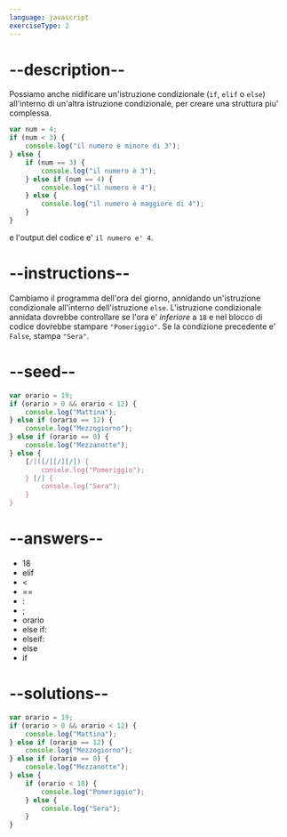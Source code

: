 ```yaml
---
language: javascript
exerciseType: 2
---
```


# --description--

Possiamo anche nidificare un'istruzione condizionale (`if`, `elif` o `else`) all'interno di un'altra istruzione condizionale, per creare una struttura piu' complessa.
```javascript
var num = 4;
if (num < 3) {
	console.log("il numero è minore di 3");
} else {
	if (num == 3) {
		console.log("il numero è 3");
	} else if (num == 4) {
		console.log("il numero è 4");
	} else {
		console.log("il numero è maggiore di 4");
	}
}
```
e l'output del codice e' `il numero e' 4`.

# --instructions--

Cambiamo il programma dell'ora del giorno, annidando un'istruzione condizionale all'interno dell'istruzione `else`.
L'istruzione condizionale annidata dovrebbe controllare se l'ora e' *inferiore* a `18` e nel blocco di codice dovrebbe stampare `"Pomeriggio"`.
Se la condizione precedente e' `False`, stampa `"Sera"`.

# --seed--

```javascript
var orario = 19;
if (orario > 0 && orario < 12) {
    console.log("Mattina");
} else if (orario == 12) {
    console.log("Mezzogiorno");
} else if (orario == 0) {
    console.log("Mezzanotte");
} else {
    [/]([/][/][/]) {
        console.log("Pomeriggio");
    } [/] {
        console.log("Sera");
    }
}
```

# --answers--

- 18
- elif 
-  < 
-  == 
- :
- ;
- orario
- else if:
- elseif:
- else
- if 

# --solutions--

```javascript
var orario = 19;
if (orario > 0 && orario < 12) {
    console.log("Mattina");
} else if (orario == 12) {
    console.log("Mezzogiorno");
} else if (orario == 0) {
    console.log("Mezzanotte");
} else {
    if (orario < 18) {
        console.log("Pomeriggio");
    } else {
        console.log("Sera");
    }
}
```
